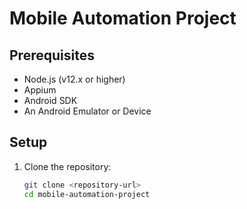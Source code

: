 # Mobile Automation Project

## Prerequisites

- Node.js (v12.x or higher)
- Appium
- Android SDK
- An Android Emulator or Device

## Setup

1. Clone the repository:

   ```bash
   git clone <repository-url>
   cd mobile-automation-project
